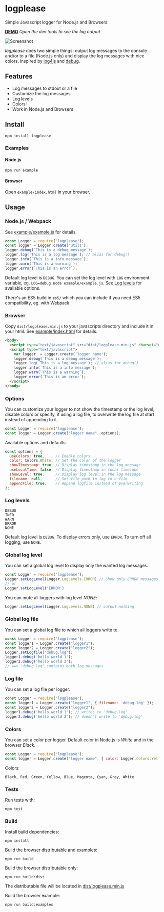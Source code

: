 ﻿# logplease
Simple Javascript logger for Node.js and Browsers

**[DEMO](https://ipfs.io/ipfs/QmRrBe2sp9ha2xypRoz5UDXqBJUB83NcecQU3QpqBJ5hkq)** 
*Open the dev tools to see the log output*

![Screenshot](https://raw.githubusercontent.com/haadcode/logplease/master/screenshot.png)

*logplease* does two simple things: output log messages to the console and/or to a file (Node.js only) and display the log messages with nice colors. Inspired by [log4js](https://github.com/stritti/log4js) and [debug](https://github.com/visionmedia/debug).

## Features
- Log messages to stdout or a file
- Customize the log messages
- Log levels
- Colors!
- Work in Node.js and Browsers

## Install
```
npm install logplease
```

### Examples
#### Node.js
```
npm run example
```

#### Browser
Open `example/index.html` in your browser.

## Usage

### Node.js / Webpack
See [example/example.js](https://github.com/haadcode/logplease/blob/master/example/example.js) for details.

```javascript
const Logger = require('logplease');
const logger = Logger.create('utils');
logger.debug(`This is a debug message`);
logger.log(`This is a log message`); // alias for debug()
logger.info(`This is a info message`);
logger.warn(`This is a warning`);
logger.error(`This is an error`);
```

Default log level is `DEBUG`. You can set the log level with `LOG` environment variable, eg. `LOG=debug node example/example.js`. See [Log levels](#log-levels) for available options.

There's an ES5 build in `es5/` which you can include if you need ES5 compatibility, eg. with Webpack.

### Browser
Copy `dist/logplease.min.js` to your javascripts directory and include it in your html. See [example/index.html](https://github.com/haadcode/logplease/blob/master/example/index.html) for details.

```html
<body>
  <script type="text/javascript" src="dist/logplease.min.js" charset="utf-8"></script>
  <script type="text/javascript">
    var logger  = Logger.create('logger name');
    logger.debug(`This is a debug message`);
    logger.log(`This is a log message`); // alias for debug()
    logger.info(`This is a info message`);
    logger.warn(`This is a warning`);
    logger.error(`This is an error`);
  </script>
</body>
```

### Options
You can customize your logger to not show the timestamp or the log level, disable colors or specify, if using a log file, to overwrite the log file at start instead of appending to it.

```javascript
const Logger = require('logplease');
const logger = Logger.create("logger name", options);
```

Available options and defaults:
```javascript
const options = {
  useColors: true,     // Enable colors
  color: Colors.White, // Set the color of the logger
  showTimestamp: true, // Display timestamp in the log message
  useLocalTime: false, // Display timestamp in local timezone
  showLevel: true,     // Display log level in the log message
  filename: null,      // Set file path to log to a file
  appendFile: true,    // Append logfile instead of overwriting
};
```

### Log levels
```
DEBUG
INFO
WARN
ERROR
NONE
```

Default log level is `DEBUG`. To display errors only, use `ERROR`. To turn off all logging, use `NONE`.

### Global log level
You can set a global log level to display only the wanted log messages.

```javascript
const Logger = require('logplease');
Logger.setLogLevel(Logger.LogLevels.ERROR) // Show only ERROR messages
// or
Logger.setLogLevel('ERROR')
```

You can mute all loggers with log level *NONE*:
```javascript
Logger.setLogLevel(Logger.LogLevels.NONE) // output nothing
```

### Global log file
You can set a global log file to which all loggers write to.

```javascript
const Logger = require('logplease');
const logger1 = Logger.create("logger1");
const logger2 = Logger.create("logger2");
Logger.setLogfile('debug.log');
logger1.debug('hello world 1');
logger2.debug('hello world 2');
// ==> 'debug.log' contains both log messages
```

### Log file
You can set a log file per logger.

```javascript
const Logger = require('logplease');
const logger1 = Logger.create("logger1", { filename: 'debug.log' });
const logger2 = Logger.create("logger2");
logger1.debug('hello world 1'); // writes to 'debug.log'
logger2.debug('hello world 2'); // doesn't write to 'debug.log'
```

### Colors
You can set a color per logger. Default color in Node.js is *White* and in the browser *Black*.

```javascript
const Logger = require('logplease');
const logger = Logger.create("logger name", { color: Logger.Colors.Yellow });
```

Colors:
```
Black, Red, Green, Yellow, Blue, Magenta, Cyan, Grey, White
```

### Tests
Run tests with:
```
npm test
```

### Build
Install build dependencies:
```
npm install
```

Build the browser distributable and examples:
```
npm run build
```

Build the browser distributable only:
```
npm run build:dist
```

The distributable file will be located in [dist/logplease.min.js](https://github.com/haadcode/logplease/tree/master/dist)

Build the browser example:
```
npm run build:examples
```
